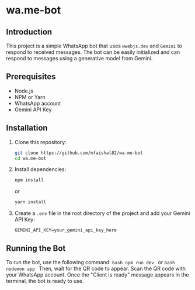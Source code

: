 # wa.me-bot

## Introduction
This project is a simple WhatsApp bot that uses `wwebjs.dev` and `Gemini` to respond to received messages. The bot can be easily initialized and can respond to messages using a generative model from Gemini.

## Prerequisites
- Node.js
- NPM or Yarn
- WhatsApp account
- Gemini API Key

## Installation
1. Clone this repository:
    ```bash
    git clone https://github.com/mfaishal82/wa.me-bot
    cd wa.me-bot
    ```

2. Install dependencies:
    ```bash
    npm install
    ```
    or
    ```bash
    yarn install
    ```

3. Create a `.env` file in the root directory of the project and add your Gemini API Key:
    ```env
    GEMINI_API_KEY=your_gemini_api_key_here
    ```

## Running the Bot
To run the bot, use the following command:
    ```bash
    npm run dev
    ```
    or
    ```bash
    nodemon app
    ```
Then, wait for the QR code to appear. Scan the QR code with your WhatsApp account. Once the "Client is ready" message appears in the terminal, the bot is ready to use.